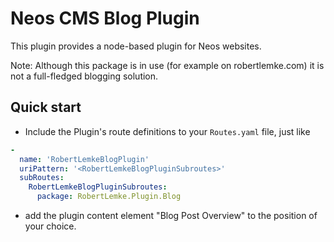 # Neos CMS Blog Plugin

This plugin provides a node-based plugin for Neos websites.

Note: Although this package is in use (for example on robertlemke.com) it is not a full-fledged blogging solution.

## Quick start

* Include the Plugin's route definitions to your `Routes.yaml` file, just like

```yaml
-
  name: 'RobertLemkeBlogPlugin'
  uriPattern: '<RobertLemkeBlogPluginSubroutes>'
  subRoutes:
    RobertLemkeBlogPluginSubroutes:
      package: RobertLemke.Plugin.Blog
```

* add the plugin content element "Blog Post Overview" to the position of your choice.
